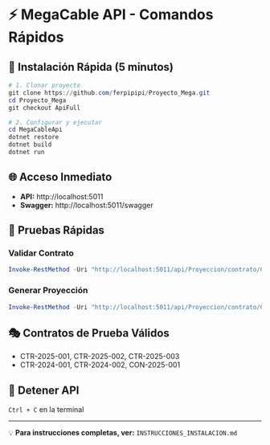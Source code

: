 # ⚡ MegaCable API - Comandos Rápidos

## 🚀 Instalación Rápida (5 minutos)

```powershell
# 1. Clonar proyecto
git clone https://github.com/ferpipipi/Proyecto_Mega.git
cd Proyecto_Mega
git checkout ApiFull

# 2. Configurar y ejecutar
cd MegaCableApi
dotnet restore
dotnet build
dotnet run
```

## 🌐 Acceso Inmediato
- **API:** http://localhost:5011
- **Swagger:** http://localhost:5011/swagger

## 🧪 Pruebas Rápidas

### Validar Contrato
```powershell
Invoke-RestMethod -Uri "http://localhost:5011/api/Proyeccion/contrato/CTR-2025-001/validar" -Method GET
```

### Generar Proyección
```powershell
Invoke-RestMethod -Uri "http://localhost:5011/api/Proyeccion/contrato/CTR-2025-001?mesesFuturos=6" -Method GET
```

## 🎭 Contratos de Prueba Válidos
- CTR-2025-001, CTR-2025-002, CTR-2025-003
- CTR-2024-001, CTR-2024-002, CON-2025-001

## 🛑 Detener API
`Ctrl + C` en la terminal

---
💡 **Para instrucciones completas, ver:** `INSTRUCCIONES_INSTALACION.md`
